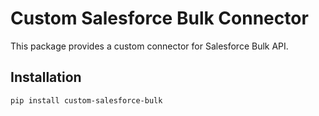 # Custom Salesforce Bulk Connector

This package provides a custom connector for Salesforce Bulk API.

## Installation

```sh
pip install custom-salesforce-bulk
